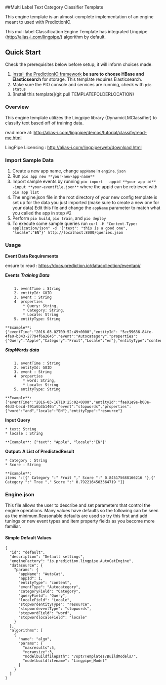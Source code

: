##Multi Label Text Category Classifier Template

This engine template is an almost-complete implementation of an engine meant to used with PredictionIO.

This muli label Classification Engine Template has integrated Lingpipe (http://alias-i.com/lingpipe/) algorithm by default.

## Quick Start
Check the prerequisites below before setup, it will inform choices made.

 1. [Install the PredictionIO framework](https://docs.prediction.io/install/) **be sure to choose HBase and Elasticsearch** for storage. This template requires Elasticsearch.
 2. Make sure the PIO console and services are running, check with `pio status`
 3. [Install this template](git pull TEMPLATEFOLDERLOCATION)

### Overview
This engine template utilizes the Lingpipe library (DynamicLMClassifier) to classify text based off of training data.

read more at:  http://alias-i.com/lingpipe/demos/tutorial/classify/read-me.html

LingPipe Licensing : http://alias-i.com/lingpipe/web/download.html  

### Import Sample Data

1. Create a new app name, change `appName` in `engine.json`
2. Run `pio app new **your-new-app-name**`
4. Import sample events by running `pio import --appid **your-app-id** --input **your-eventfile.json**` where the appid can be retrieved with `pio app list`
3. The engine.json file in the root directory of your new config template is set up for the data you just imported (make sure to create a new one for your data) Edit this file and change the `appName` parameter to match what you called the app in step #2
5. Perform `pio build`, `pio train`, and `pio deploy`
6. To execute some sample queries run `curl -H "Content-Type: application/json" -d '{"text": "this is a good one", "locale":"EN"}' http://localhost:8000/queries.json`


### Usage
**Event Data Requirements**

ensure to read : https://docs.prediction.io/datacollection/eventapi/

**Events**
***Training Data***
```

    1. eventTime : String
    2. entityId: GUID
    3. event : String
    4  properties
        * Query: String,
        * Category: String,
        * Locale: String
    5. entityType: String

```
```
**Example**:
{"eventTime":"2016-03-02T09:52:49+0000","entityId": "5ec59686-84fe-4fe0-b343-27794f6a2645","event":"Autocategory","properties":{"Query":"Apple","Category":"Fruit","Locale":"en"},"entityType":"content"}
```


***StopWords data***
```

    1. eventTime : String
    2. entityId: GUID
    3. event : String
    4  properties
        * word: String,
        * Locale: String
    5. entityType: String

```
```
**Example**:
{"eventTime":"2016-03-16T10:25:02+0000","entityId":"fae01e9e-b00e-46d3-becd-f91a6b3b140a","event":"stopwords","properties":{"word":"and","locale":"EN"},"entityType":"resource"}
```


**Input Query**
```
* text: String
* locale : String
```
```
**Example**: {"text": "Apple", "locale":"EN"}'
```
**Output: A List of PredictedResult**
```
* Category : String
* Score : String
```
```
**Example**:
items ":[{" Category ":" Fruit "," Score ":" 0.845175688166216 "},{" Category ":" Tree "," Score ":" 0.7922164503364719 "]}
 ```

### Engine.json

This file allows the user to describe and set parameters that control the engine operations. Many values have defaults so the following can be seen as the minimum.Reasonable defaults are used so try this first and add tunings or new event types and item property fields as you become more familiar.

#### Simple Default Values
    {
      "id": "default",
      "description": "Default settings",
      "engineFactory": "io.prediction.lingpipe.AutoCatEngine",
      "datasource": {
        "params": {
          "appName": "AutoCat",
          "appId": 1,
          "entityType": "content",
          "eventType": "Autocategory",
          "categoryField": "Category",
          "queryField": "Query",
          "localeField": "Locale",
          "stopwordentityType": "resource",
          "stopwordeventType": "stopwords",
          "stopwordField": "word",
          "stopwordlocaleField": "locale"
        }
      },
      "algorithms": [
        {
          "name": "algo",
          "params": {
            "maxresults":5,
            "ngramsize":3,
            "modelbuildfilepath": "/opt/Templates/BuildModels/",
            "modelbuildfilename": "Lingpipe_Model"
          }
        }
      ]
    }